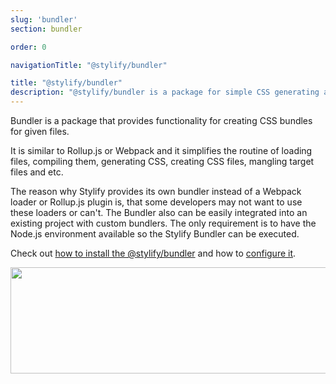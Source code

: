 ```yaml
---
slug: 'bundler'
section: bundler

order: 0

navigationTitle: "@stylify/bundler"

title: "@stylify/bundler"
description: "@stylify/bundler is a package for simple CSS generating and bundling in a project."
---
```


Bundler is a package that provides functionality for creating CSS bundles for given files.

It is similar to Rollup.js or Webpack and it simplifies the routine of loading files, compiling them, generating CSS, creating CSS files, mangling target files and etc.

The reason why Stylify provides its own bundler instead of a Webpack loader or Rollup.js plugin is, that some developers may not want to use these loaders or can't. The Bundler also can be easily integrated into an existing project with custom bundlers. The only requirement is to have the Node.js environment available so the Stylify Bundler can be executed.

<note><template>
Bundler can be used with Webpack or Rollup.jss. You just have to integrate them. See [Webpack.js](/docs/integrations/webpack) or [Rollup.js](/docs/integrations/rollupjs) integration guide.
</template></note>

Check out [how to install the @stylify/bundler](/docs/bundler/installation-and-usage) and how to [configure it](/docs/bundler/configuration).

<img src="/images/docs/bundler/bundler.png" alt="" width="914" height="170" loading="lazy" class="border-radius:4px" />
